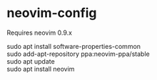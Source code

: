 # neovim-config

Requires neovim 0.9.x

sudo apt install software-properties-common \
sudo add-apt-repository ppa:neovim-ppa/stable \
sudo apt update \
sudo apt install neovim
